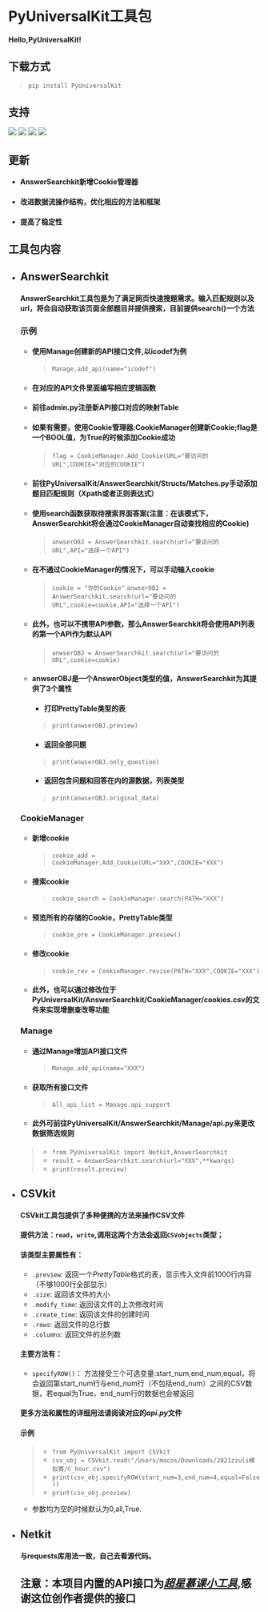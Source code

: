 # PyUniversalKit工具包

#### Hello,PyUniversalKit!

## 下载方式
> `pip install PyUniversalKit` 

## 支持
<a href="https://pypi.org/project/PyUniversalKit/"><img src="https://warehouse-camo.ingress.cmh1.psfhosted.org/047074c34350165c9a6a57b844a2390d638c173d/68747470733a2f2f6769746875622e636f6d2f6a696e612d61692f6a696e612f626c6f622f6d61737465722f2e6769746875622f6261646765732f707974686f6e2d62616467652e7376673f7261773d74727565"></a>
<a href="https://pypi.org/project/PyUniversalKit/"><img src="https://img.shields.io/pypi/v/PyUniversalKit"></a>
<img src="https://badge.fury.io/gh/yangtang-special%2FPyUniversalKit.svg">
<img src="https://img.shields.io/badge/license-MIT-green">

## 更新
* #### AnswerSearchkit新增Cookie管理器 
* #### 改进数据流操作结构，优化相应的方法和框架
* #### 提高了稳定性

## 工具包内容

* ## AnswerSearchkit
  #### AnswerSearchkit工具包是为了满足网页快速搜题需求。输入匹配规则以及url，将会自动获取该页面全部题目并提供搜索，目前提供search()一个方法
  ### 示例
  * #### 使用Manage创建新的API接口文件,以icodef为例
    > `Manage.add_api(name="icodef")`
  * #### 在对应的API文件里面编写相应逻辑函数
  * #### 前往admin.py注册新API接口对应的映射Table
  * #### 如果有需要，使用Cookie管理器:CookieManager创建新Cookie;flag是一个BOOL值，为True的时候添加Cookie成功
    > `flag = CookieManager.Add_Cookie(URL="要访问的URL",COOKIE="对应的COOKIE")` 
  * #### 前往PyUniversalKit/AnswerSearchkit/Structs/Matches.py手动添加题目匹配规则（Xpath或者正则表达式）
  * #### 使用search函数获取待搜索界面答案(注意：在该模式下，AnswerSearchkit将会通过CookieManager自动查找相应的Cookie)
    > `anwserOBJ = AnswerSearchkit.search(url="要访问的URL",API="选择一个API")`
  * #### 在不通过CookieManager的情况下，可以手动输入cookie
    > `cookie = "你的Cookie"`
    > `anwserOBJ = AnswerSearchkit.search(url="要访问的URL",cookie=cookie,API="选择一个API")`
  * #### 此外，也可以不携带API参数，那么AnswerSearchkit将会使用API列表的第一个API作为默认API
    > `anwserOBJ = AnswerSearchkit.search(url="要访问的URL",cookie=cookie)`
  * #### anwserOBJ是一个AnswerObject类型的值，AnswerSearchkit为其提供了3个属性
    * #### 打印PrettyTable类型的表
    > `print(anwserOBJ.preview)`
    * #### 返回全部问题
    > `print(anwserOBJ.only_question)`
    * #### 返回包含问题和回答在内的源数据，列表类型
    > `print(anwserOBJ.original_data)`
  ### CookieManager
  * #### 新增cookie
    > `cookie_add = CookieManager.Add_Cookie(URL="XXX",COOKIE="XXX")`
  * #### 搜索cookie
    > `cookie_search = CookieManager.search(PATH="XXX")`
  * #### 预览所有的存储的Cookie，PrettyTable类型
    > `cookie_pre = CookieManager.preview()`
  * #### 修改cookie
    > `cookie_rev = CookieManager.revise(PATH="XXX",COOKIE="XXX")`
  * #### 此外，也可以通过修改位于PyUniversalKit/AnswerSearchkit/CookieManager/cookies.csv的文件来实现增删查改等功能
  
  ### Manage
  * #### 通过Manage增加API接口文件
    > `Manage.add_api(name="XXX")`
  * #### 获取所有接口文件
    > `All_api_list = Manage.api_support`
  * #### 此外可前往PyUniversalKit/AnswerSearchkit/Manage/api.py来更改数据筛选规则
  > * `from PyUniversalKit import Netkit,AnswerSearchkit`
  > * `result = AnswerSearchkit.search(url="XXX",**kwargs)`
  > * `print(result.preview)`
  
* ## CSVkit
  #### CSVkit工具包提供了多种便携的方法来操作CSV文件
  #### 提供方法：`read`，`write`,调用这两个方法会返回`CSVobjects`类型；
  #### 该类型主要属性有：
  * `.preview`: 返回一个*PrettyTable*格式的表，显示传入文件前1000行内容（不够1000行全部显示）
  * `.size`: 返回该文件的大小
  * `.modify_time`: 返回该文件的上次修改时间
  *  `.create_time`: 返回该文件的创建时间
  *  `.rows`: 返回文件的总行数
  *  `.columns`: 返回文件的总列数
  #### 主要方法有：
  * `specifyROW()`： 方法接受三个可选变量:start_num,end_num,equal，将会返回第start_num行与end_num行（不包括end_num）之间的CSV数据，若equal为True，end_num行的数据也会被返回
  #### 更多方法和属性的详细用法请阅读对应的*api.py*文件
  #### 示例
  >* `from PyUniversalKit import CSVkit`
  >* `csv_obj = CSVkit.read("/Users/macos/Downloads/2021zzuli模拟赛/C_hour.csv")`
  >* `print(csv_obj.specifyROW(start_num=3,end_num=4,equal=False))`
  >* `print(csv_obj.preview)`
  * 参数均为空的时候默认为0,all,True.
* ## Netkit
  #### 与requests库用法一致，自己去看源代码。
  
  
  ## 注意：本项目内置的API接口为<a href="https://github.com/CodFrm/cxmooc-tools">*超星慕课小工具*</a>,感谢这位创作者提供的接口
